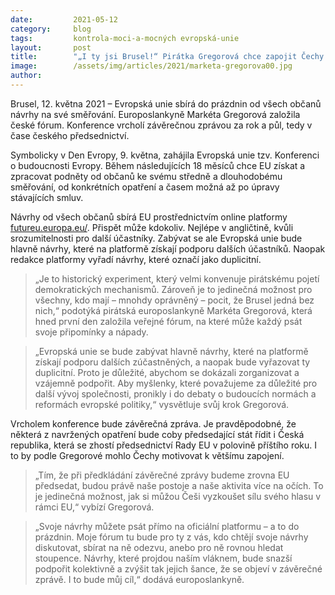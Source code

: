 ```yaml
---
date:         2021-05-12
category:     blog
tags:         kontrola-moci-a-mocných evropská-unie
layout:       post
title:        "„I ty jsi Brusel!“ Pirátka Gregorová chce zapojit Čechy do rozhodování o budoucnosti Evropy"
image:        /assets/img/articles/2021/marketa-gregorova00.jpg
author:       
---
```

 
 


Brusel, 12. května 2021 – Evropská unie sbírá do prázdnin od všech občanů návrhy na své směřování. Europoslankyně Markéta Gregorová založila české fórum. Konference vrcholí závěrečnou zprávou za rok a půl, tedy v čase českého předsednictví.

Symbolicky v Den Evropy, 9. května, zahájila Evropská unie tzv. Konferenci o budoucnosti Evropy. Během následujících 18 měsíců chce EU získat a zpracovat podněty od občanů ke svému středně a dlouhodobému směřování, od konkrétních opatření a časem možná až po úpravy stávajících smluv.

Návrhy od všech občanů sbírá EU prostřednictvím online platformy [futureu.europa.eu/](https://futureu.europa.eu/). Přispět může kdokoliv. Nejlépe v angličtině, kvůli srozumitelnosti pro další účastníky. Zabývat se ale Evropská unie bude hlavně návrhy, které na platformě získají podporu dalších účastníků. Naopak redakce platformy vyřadí návrhy, které označí jako duplicitní.

> „Je to historický experiment, který velmi konvenuje pirátskému pojetí demokratických mechanismů. Zároveň je to jedinečná možnost pro všechny, kdo mají – mnohdy oprávněný – pocit, že Brusel jedná bez nich,“ podotýká pirátská europoslankyně Markéta Gregorová, která hned první den založila veřejné fórum, na které může každý psát svoje připomínky a nápady.

> „Evropská unie se bude zabývat hlavně návrhy, které na platformě získají podporu dalších zúčastněných, a naopak bude vyřazovat ty duplicitní. Proto je důležité, abychom se dokázali zorganizovat a vzájemně podpořit. Aby myšlenky, které považujeme za důležité pro další vývoj společnosti, pronikly i do debaty o budoucích normách a reformách evropské politiky,“ vysvětluje svůj krok Gregorová.

Vrcholem konference bude závěrečná zpráva. Je pravděpodobné, že některá z navržených opatření bude coby předsedající stát řídit i Česká republika, která se zhostí předsednictví Rady EU v polovině příštího roku. I to by podle Gregorové mohlo Čechy motivovat k většímu zapojení. 

> „Tím, že při předkládání závěrečné zprávy budeme zrovna EU předsedat, budou právě naše postoje a naše aktivita více na očích. To je jedinečná možnost, jak si můžou Češi vyzkoušet sílu svého hlasu v rámci EU,“ vybízí Gregorová.

> „Svoje návrhy můžete psát přímo na oficiální platformu – a to do prázdnin. Moje fórum tu bude pro ty z vás, kdo chtějí svoje návrhy diskutovat, sbírat na ně odezvu, anebo pro ně rovnou hledat stoupence. Návrhy, které projdou naším vláknem, bude snazší podpořit kolektivně a zvýšit tak jejich šance, že se objeví v závěrečné zprávě. I to bude můj cíl,“ dodává europoslankyně.
 
